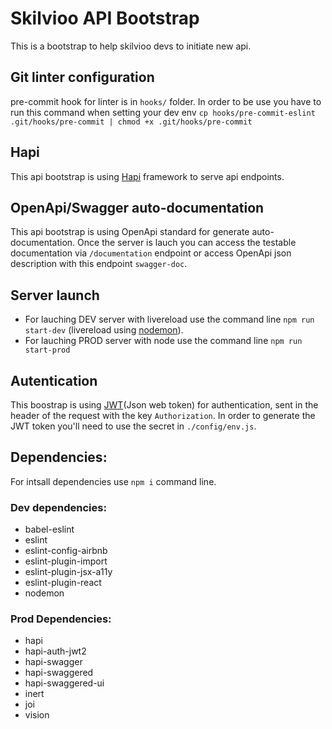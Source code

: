 # Skilvioo API Bootstrap

This is a bootstrap to help skilvioo devs to initiate new api.

## Git linter configuration

pre-commit hook for linter is in `hooks/` folder. In order to be use you have to run this command when setting your dev env `cp hooks/pre-commit-eslint .git/hooks/pre-commit | chmod +x .git/hooks/pre-commit`

## Hapi

This api bootstrap is using [Hapi](https://hapijs.com/) framework to serve api endpoints.

## OpenApi/Swagger auto-documentation

This api bootstrap is using OpenApi standard for generate auto-documentation. Once the server is lauch you can access the testable documentation via `/documentation` endpoint or access OpenApi json description with this endpoint `swagger-doc`.

## Server launch

* For lauching DEV server with livereload use the command line `npm run start-dev` (livereload using [nodemon](https://github.com/remy/nodemon)).
* For lauching PROD server with node use the command line `npm run start-prod`

## Autentication

This boostrap is using [JWT](https://jwt.io/)(Json web token) for authentication, sent in the header of the request with the key `Authorization`.
In order to generate the JWT token you'll need to use the secret in `./config/env.js`.

## Dependencies:

For intsall dependencies use `npm i` command line.

### Dev dependencies:

* babel-eslint
* eslint
* eslint-config-airbnb
* eslint-plugin-import
* eslint-plugin-jsx-a11y
* eslint-plugin-react
* nodemon

### Prod Dependencies:

* hapi
* hapi-auth-jwt2
* hapi-swagger
* hapi-swaggered
* hapi-swaggered-ui
* inert
* joi
* vision
